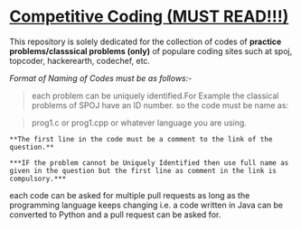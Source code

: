 # [Competitive Coding (MUST READ!!!)]()
 
 This repository is solely dedicated for the collection of codes of **practice problems/classsical problems (only)** of populare coding sites such at spoj, topcoder, hackerearth, codechef, etc.

 *Format of Naming of Codes must be as follows:-*
 
 > each problem can be uniquely identified.For Example the classical problems of SPOJ have an ID number.
   so the code must be name as:

   >prog1.c or prog1.cpp or whatever language you are using.

    **The first line in the code must be a comment to the link of the question.**

    ***IF the problem cannot be Uniquely Identified then use full name as given in the question but the first line as comment in the link is compulsory.*** 

  each code can be asked for multiple pull requests as long as the programming language keeps changing i.e. a code written in Java can be converted to Python and a pull request can be asked for.